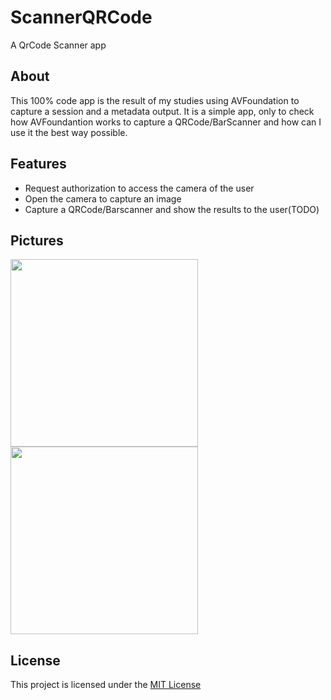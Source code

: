 # ScannerQRCode
A QrCode Scanner app

## About
This 100% code app is the result of my studies using AVFoundation to capture a session and a metadata output. It is a simple app, only to check how AVFoundantion works to capture a QRCode/BarScanner and how can I use it the best way possible.

## Features
* Request authorization to access the camera of the user
* Open the camera to capture an image
* Capture a QRCode/Barscanner and show the results to the user(TODO)

## Pictures

<img src="oooo" width=300>
<img src="oooo" width=300>

## License

This project is licensed under the [MIT License](oooo)
